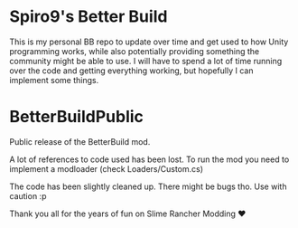 # Spiro9's Better Build

This is my personal BB repo to update over time and get used to how Unity programming works, while also potentially providing something the community might be able to use. I will have to spend a lot of time running over the code and getting everything working, but hopefully I can implement some things.

# BetterBuildPublic

Public release of the BetterBuild mod.

A lot of references to code used has been lost. To run the mod you need to implement a modloader (check Loaders/Custom.cs)

The code has been slightly cleaned up. There might be bugs tho. Use with caution :p

Thank you all for the years of fun on Slime Rancher Modding ♥
